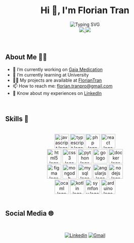 <div align="center">

# Hi 👋, I'm Florian Tran

<div align=center>
  <img src="http://readme-typing-svg.herokuapp.com?font=Fira+Code&duration=4000&pause=1000&color=cda0ff&center=true&width=435&lines=Hello!+My+name+is+Florian+Tran;I'm+a+Passionate+french+Developer" alt="Typing SVG" />
</div>

<a href="https://github.com/floriantran/">
  <img src="https://github-readme-stats.vercel.app/api?username=floriantran&hide_title=false&hide_rank=false&show_icons=true&text_color=ffffffff&include_all_commits=true&count_private=true&disable_animations=false&theme=material-palenight&locale=en&hide_border=true&bg_color=00000000" />
  <img src="https://github-readme-stats.vercel.app/api/top-langs/?username=floriantran&layout=compact&langs_count=5&theme=material-palenight&hide_border=true&text_color=ffffffff&disable_animations=false&bg_color=00000000" />
</a>

</div>

<br>
<br>

## About Me 👨‍💼


- 🔭 I’m currently working on [Gaia Medication](https://github.com/helldeal/SAE-5-GAIA)
- 🌱 I’m currently learning at University
- 👨‍💻 My projects are available at [FlorianTran](https://github.com/FlorianTran)
- 📫 How to reach me: [florian.tranpro@gmail.com](mailto:florian.tranpro@gmail.com)
- 📄 Know about my experiences on [LinkedIn](https://www.linkedin.com/in/florian-tran-701839263/)

<br>



## Skills 💼

<br>

<div align=center>

<img src="https://cdn.jsdelivr.net/gh/devicons/devicon/icons/javascript/javascript-original.svg" height="45" alt="javascript logo"  />
<img src="https://cdn.jsdelivr.net/gh/devicons/devicon/icons/typescript/typescript-original.svg" height="45" alt="typescript logo"  />
<img src="https://cdn.simpleicons.org/php/777BB4" height="45" alt="php logo"  />
<img src="https://cdn.jsdelivr.net/gh/devicons/devicon/icons/react/react-original.svg" height="45" alt="react logo"  />
<br>
<img src="https://cdn.jsdelivr.net/gh/devicons/devicon/icons/html5/html5-original.svg" height="45" alt="html5 logo"  />
<img src="https://cdn.jsdelivr.net/gh/devicons/devicon/icons/css3/css3-original.svg" height="45" alt="css3 logo"  />
<img src="https://cdn.jsdelivr.net/gh/devicons/devicon/icons/python/python-original.svg" height="45" alt="python logo"  />
<img src="https://skillicons.dev/icons?i=go" height="45" alt="go logo"  />
<img src="https://cdn.simpleicons.org/docker/2496ED" height="45" alt="docker logo"  />
<br>
<img src="https://cdn.jsdelivr.net/gh/devicons/devicon/icons/figma/figma-original.svg" height="45" alt="figma logo"  />
<img src="https://cdn.simpleicons.org/mongodb/47A248" height="45" alt="mongodb logo"  />
<img src="https://cdn.jsdelivr.net/gh/devicons/devicon/icons/mysql/mysql-original.svg" height="45" alt="mysql logo"  />
<img src="https://cdn.jsdelivr.net/gh/devicons/devicon/icons/angularjs/angularjs-original.svg" height="45" alt="angularjs logo"  />
<img src="https://cdn.jsdelivr.net/gh/devicons/devicon/icons/nodejs/nodejs-original.svg" height="45" alt="nodejs logo"  />
<br>
<img src="https://skillicons.dev/icons?i=ocaml" height="45" alt="ocaml logo"  />
<img src="https://cdn.jsdelivr.net/gh/devicons/devicon/icons/kotlin/kotlin-original.svg" height="45" alt="kotlin logo"  />
<img src="https://skillicons.dev/icons?i=symfony" height="45" alt="symfony logo"  />
<img src="https://skillicons.dev/icons?i=arduino" height="45" alt="arduino logo"  />

<br>
<br>

</div>

## Social Media 🌐

<br>
<div align=center>
  

[![Linkedin](https://raw.githubusercontent.com/maurodesouza/profile-readme-generator/master/src/assets/icons/social/linkedin/default.svg)](https://www.linkedin.com/in/florian-tran-701839263/)
[![Gmail](https://raw.githubusercontent.com/maurodesouza/profile-readme-generator/master/src/assets/icons/social/gmail/default.svg)](mailto:florian.tranpro@gmail.com)
</div>
